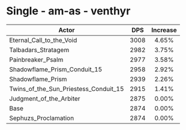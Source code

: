 # Single - am-as - venthyr
| Actor | DPS | Increase |
|---|:---:|:---:|
|Eternal_Call_to_the_Void|3008|4.65%|
|Talbadars_Stratagem|2982|3.75%|
|Painbreaker_Psalm|2977|3.58%|
|Shadowflame_Prism_Conduit_15|2958|2.92%|
|Shadowflame_Prism|2939|2.26%|
|Twins_of_the_Sun_Priestess_Conduit_15|2915|1.41%|
|Judgment_of_the_Arbiter|2875|0.00%|
|Base|2874|0.00%|
|Sephuzs_Proclamation|2874|0.00%|
